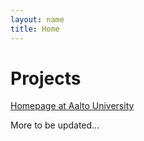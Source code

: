 ```yaml
---
layout: name
title: Home
---
```


Projects
========

[Homepage at Aalto University](http://users.ics.aalto.fi/japarkki/)

More to be updated...

